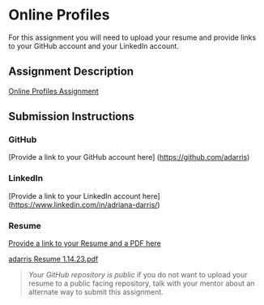 # Online Profiles
For this assignment you will need to upload your resume and provide links to your GitHub account and your LinkedIn account.

## Assignment Description
[Online Profiles Assignment](https://education.launchcode.org/liftoff/modules/assignments/online-profiles)

## Submission Instructions
 
### GitHub
[Provide a link to your GitHub account here] (https://github.com/adarris)
 
### LinkedIn
[Provide a link to your LinkedIn account here] (https://www.linkedin.com/in/adriana-darris/)

### Resume
[Provide a link to your Resume and a PDF here](https://docs.google.com/document/d/1R9AgkKRE0sWIrLh3Y2BlEOt6DxMSDHtNou6iBngdFF8/edit?usp=sharing)

[adarris Resume 1.14.23.pdf](https://github.com/adarris/liftoff-assignments/files/10504467/adarris.Resume.1.14.23.pdf)


> *Your GitHub repository is public* if you do not want to upload your resume to a public facing repository, talk with your mentor about an alternate way to submit this assignment.

